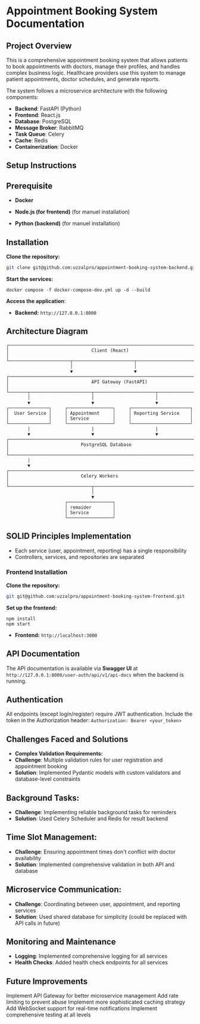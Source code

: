 # Appointment Booking System Documentation

## Project Overview

This is a comprehensive appointment booking system that allows patients to book appointments with doctors, manage their profiles, and handles complex business logic. Healthcare providers use this system to manage patient appointments, doctor schedules, and generate reports.

The system follows a microservice architecture with the following components:

- **Backend**: FastAPI (Python)
- **Frontend**: React.js
- **Database**: PostgreSQL
- **Message Broker**: RabbitMQ
- **Task Queue**: Celery
- **Cache**: Redis
- **Containerization**: Docker

## Setup Instructions

## Prerequisite
- **Docker**

- **Node.js (for frontend)** (for manuel installation)
- **Python (backend)** (for manuel installation)

## Installation
**Clone the repository:**
   ```bash
   git clone git@github.com:uzzalpro/appointment-booking-system-backend.git
   ```
**Start the services:**
```
docker compose -f docker-compose-dev.yml up -d --build
```
**Access the application**:
- **Backend:** ```http://127.0.0.1:8000```

## Architecture Diagram
```
┌───────────────────────────────────────────────────────────────────────────────┐
│                               Client (React)                                   │
└───────────────────────┬───────────────────────┬───────────────────────────────┘
                        │                       │
                        ▼                       ▼
┌───────────────────────────────────────────────────────────────────────────────┐
│                               API Gateway (FastAPI)                            │
└───────┬───────────────────────┬───────────────────────┬───────────────────────┘
        │                       │                       │
        ▼                       ▼                       ▼
┌───────────────┐     ┌─────────────────┐     ┌──────────────────────┐
│  User Service │     │ Appointment     │     │ Reporting Service    │
│               │     │ Service         │     │                      │
└───────────────┘     └─────────────────┘     └──────────────────────┘
        |                       |                       |
        ▼                       ▼                       ▼
┌───────────────────────────────────────────────────────────────────────────────┐
│                           PostgreSQL Database                                 │
└───────────────────────────────────────────────────────────────────────────────┘
        |
        ▼
┌───────────────────────────────────────────────────────────────────────────────┐
│                           Celery Workers                                      │
└───────────────────────────────┬───────────────────────────────────────────────┘
                                │                    
                                ▼                      
                      ┌─────────────────┐    
                      │ remaider        │  
                      │ Service         │     
                      └─────────────────┘     

```

## SOLID Principles Implementation
 - Each service (user, appointment, reporting) has a single responsibility
 - Controllers, services, and repositories are separated

### Frontend Installation
**Clone the repository:**
   ```bash
   git git@github.com:uzzalpro/appointment-booking-system-frontend.git
   ```
**Set up the frontend:**
```cd frontend
npm install
npm start
```
- **Frontend:** ```http://localhost:3000```

## API Documentation

The API documentation is available via **Swagger UI** at ```http://127.0.0.1:8000/user-auth/api/v1/api-docs``` when the backend is running.

## Authentication
All endpoints (except login/register) require JWT authentication. Include the token in the Authorization header:
```Authorization: Bearer <your_token>```

## Challenges Faced and Solutions
- **Complex Validation Requirements:**
 - **Challenge**: Multiple validation rules for user registration and appointment booking
 - **Solution**: Implemented Pydantic models with custom validators and database-level constraints

## Background Tasks:
 - **Challenge**: Implementing reliable background tasks for reminders
 - **Solution**: Used Celery Scheduler and Redis for result backend

## Time Slot Management:
 - **Challenge**: Ensuring appointment times don't conflict with doctor availability
 - **Solution**: Implemented comprehensive validation in both API and database

## Microservice Communication:
 - **Challenge**: Coordinating between user, appointment, and reporting services
 - **Solution**: Used shared database for simplicity (could be replaced with API calls in future)


## Monitoring and Maintenance
 - **Logging**: Implemented comprehensive logging for all services
 - **Health Checks**: Added health check endpoints for all services

## Future Improvements
Implement API Gateway for better microservice management
Add rate limiting to prevent abuse
Implement more sophisticated caching strategy
Add WebSocket support for real-time notifications
Implement comprehensive testing at all levels


